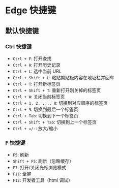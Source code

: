 # Edge 快捷键

## 默认快捷键

### Ctrl 快捷键

- `Ctrl + F`: 打开查找
- `Ctrl + H`: 打开历史记录
- `Ctrl + L`: 选中当前 URL
- `Ctrl + Shift + L`: 粘贴剪贴板内容在地址栏并回车
- `Ctrl + T`: 打开新标签页
- `Ctrl + Shift + T`: 重新打开刚关掉的标签页
- `Ctrl + W`: 关闭当前标签页
- `Ctrl + 1, 2, ..., 8`: 切换到对应顺序的标签页
- `Ctrl + 9`: 切换到最后一个标签页
- `Ctrl + Tab`: 切换到下一个标签页
- `Ctrl + Shift + Tab`: 切换到上一个标签页
- `Ctrl + =/-`: 放大/缩小

### F 快捷键

- `F5`: 刷新
- `Shift + F5`: 刷新（忽略缓存）
- `F7`: 打开/关闭光标浏览模式
- `F11`: 全屏
- `F12`: 开发者工具（html 调试）
